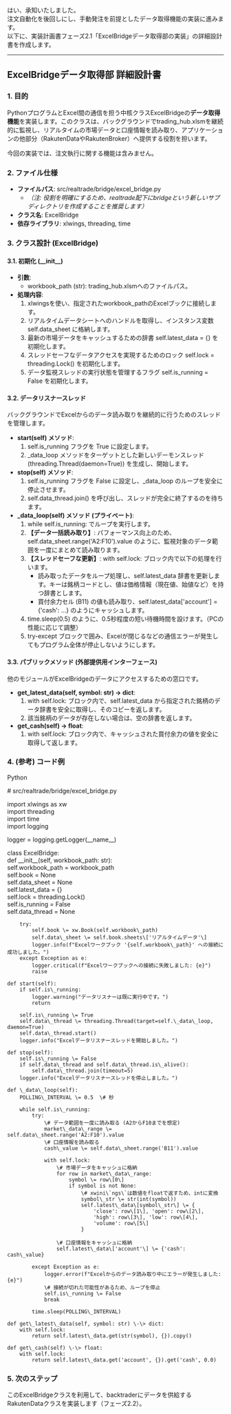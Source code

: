 はい、承知いたしました。  
注文自動化を後回しにし、手動発注を前提としたデータ取得機能の実装に進みます。  
以下に、実装計画書フェーズ2.1「ExcelBridgeデータ取得部の実装」の詳細設計書を作成します。

---

## **ExcelBridgeデータ取得部 詳細設計書**

### **1\. 目的**

PythonプログラムとExcel間の通信を担う中核クラスExcelBridgeの**データ取得機能**を実装します。このクラスは、バックグラウンドでtrading\_hub.xlsmを継続的に監視し、リアルタイムの市場データと口座情報を読み取り、アプリケーションの他部分（RakutenDataやRakutenBroker）へ提供する役割を担います。

今回の実装では、注文執行に関する機能は含みません。

### **2\. ファイル仕様**

* **ファイルパス**: src/realtrade/bridge/excel\_bridge.py  
  * *（注: 役割を明確にするため、realtrade配下にbridgeという新しいサブディレクトリを作成することを推奨します）*  
* **クラス名**: ExcelBridge  
* **依存ライブラリ**: xlwings, threading, time

### **3\. クラス設計 (ExcelBridge)**

#### **3.1. 初期化 (\_\_init\_\_)**

* **引数**:  
  * workbook\_path (str): trading\_hub.xlsmへのファイルパス。  
* **処理内容**:  
  1. xlwingsを使い、指定されたworkbook\_pathのExcelブックに接続します。  
  2. リアルタイムデータシートへのハンドルを取得し、インスタンス変数 self.data\_sheet に格納します。  
  3. 最新の市場データをキャッシュするための辞書 self.latest\_data \= {} を初期化します。  
  4. スレッドセーフなデータアクセスを実現するためのロック self.lock \= threading.Lock() を初期化します。  
  5. データ監視スレッドの実行状態を管理するフラグ self.is\_running \= False を初期化します。

#### **3.2. データリスナースレッド**

バックグラウンドでExcelからのデータ読み取りを継続的に行うためのスレッドを管理します。

* **start(self) メソッド**:  
  1. self.is\_running フラグを True に設定します。  
  2. \_data\_loop メソッドをターゲットとした新しいデーモンスレッド (threading.Thread(daemon=True)) を生成し、開始します。  
* **stop(self) メソッド**:  
  1. self.is\_running フラグを False に設定し、\_data\_loop のループを安全に停止させます。  
  2. self.data\_thread.join() を呼び出し、スレッドが完全に終了するのを待ちます。  
* **\_data\_loop(self) メソッド (プライベート)**:  
  1. while self.is\_running: でループを実行します。  
  2. **【データ一括読み取り】**: パフォーマンス向上のため、self.data\_sheet.range('A2:F10').value のように、監視対象のデータ範囲を一度にまとめて読み取ります。  
  3. **【スレッドセーフな更新】**: with self.lock: ブロック内で以下の処理を行います。  
     * 読み取ったデータをループ処理し、self.latest\_data 辞書を更新します。キーは銘柄コードとし、値は価格情報（現在値、始値など）を持つ辞書とします。  
     * 買付余力セル (B11) の値も読み取り、self.latest\_data\['account'\] \= {'cash': ...} のようにキャッシュします。  
  4. time.sleep(0.5) のように、0.5秒程度の短い待機時間を設けます。（PCの性能に応じて調整）  
  5. try-except ブロックで囲み、Excelが閉じるなどの通信エラーが発生してもプログラム全体が停止しないようにします。

#### **3.3. パブリックメソッド (外部提供用インターフェース)**

他のモジュールがExcelBridgeのデータにアクセスするための窓口です。

* **get\_latest\_data(self, symbol: str) \-\> dict**:  
  1. with self.lock: ブロック内で、self.latest\_data から指定された銘柄のデータ辞書を安全に取得し、そのコピーを返します。  
  2. 該当銘柄のデータが存在しない場合は、空の辞書を返します。  
* **get\_cash(self) \-\> float**:  
  1. with self.lock: ブロック内で、キャッシュされた買付余力の値を安全に取得して返します。

### **4\. (参考) コード例**

Python

\# src/realtrade/bridge/excel\_bridge.py

import xlwings as xw  
import threading  
import time  
import logging

logger \= logging.getLogger(\_\_name\_\_)

class ExcelBridge:  
    def \_\_init\_\_(self, workbook\_path: str):  
        self.workbook\_path \= workbook\_path  
        self.book \= None  
        self.data\_sheet \= None  
        self.latest\_data \= {}  
        self.lock \= threading.Lock()  
        self.is\_running \= False  
        self.data\_thread \= None  
          
        try:  
            self.book \= xw.Book(self.workbook\_path)  
            self.data\_sheet \= self.book.sheets\['リアルタイムデータ'\]  
            logger.info(f"Excelワークブック '{self.workbook\_path}' への接続に成功しました。")  
        except Exception as e:  
            logger.critical(f"Excelワークブックへの接続に失敗しました: {e}")  
            raise

    def start(self):  
        if self.is\_running:  
            logger.warning("データリスナーは既に実行中です。")  
            return  
              
        self.is\_running \= True  
        self.data\_thread \= threading.Thread(target=self.\_data\_loop, daemon=True)  
        self.data\_thread.start()  
        logger.info("Excelデータリスナースレッドを開始しました。")

    def stop(self):  
        self.is\_running \= False  
        if self.data\_thread and self.data\_thread.is\_alive():  
            self.data\_thread.join(timeout=5)  
        logger.info("Excelデータリスナースレッドを停止しました。")

    def \_data\_loop(self):  
        POLLING\_INTERVAL \= 0.5  \# 秒

        while self.is\_running:  
            try:  
                \# データ範囲を一度に読み取る (A2からF10までを想定)  
                market\_data\_range \= self.data\_sheet.range('A2:F10').value  
                \# 口座情報を読み取る  
                cash\_value \= self.data\_sheet.range('B11').value

                with self.lock:  
                    \# 市場データをキャッシュに格納  
                    for row in market\_data\_range:  
                        symbol \= row\[0\]  
                        if symbol is not None:  
                            \# xwini\`ngs\`は数値をfloatで返すため、intに変換  
                            symbol\_str \= str(int(symbol))  
                            self.latest\_data\[symbol\_str\] \= {  
                                'close': row\[1\], 'open': row\[2\],  
                                'high': row\[3\], 'low': row\[4\],  
                                'volume': row\[5\]  
                            }  
                      
                    \# 口座情報をキャッシュに格納  
                    self.latest\_data\['account'\] \= {'cash': cash\_value}

            except Exception as e:  
                logger.error(f"Excelからのデータ読み取り中にエラーが発生しました: {e}")  
                \# 接続が切れた可能性があるため、ループを停止  
                self.is\_running \= False  
                break  
              
            time.sleep(POLLING\_INTERVAL)

    def get\_latest\_data(self, symbol: str) \-\> dict:  
        with self.lock:  
            return self.latest\_data.get(str(symbol), {}).copy()

    def get\_cash(self) \-\> float:  
        with self.lock:  
            return self.latest\_data.get('account', {}).get('cash', 0.0)

### **5\. 次のステップ**

このExcelBridgeクラスを利用して、backtraderにデータを供給するRakutenDataクラスを実装します（フェーズ2.2）。